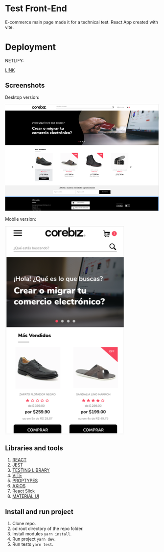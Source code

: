 # Test Front-End

E-commerce main page made it for a technical test. React App created with vite.

# Deployment

NETLIFY:

[LINK](https://test-front-end-ecommerce.netlify.app/)

## Screenshots

Desktop version:

![Screenshot](src/screenshots/screenshot-desktop.png)

Mobile version:

![Screenshot](src/screenshots/screenshot-mobile.png)

## Libraries and tools

1.  [REACT](https://en.reactjs.org/)
2.  [JEST](https://jestjs.io/)
3.  [TESTING LIBRARY](https://testing-library.com/)
4.  [VITE](https://vitejs.dev/)
5.  [PROPTYPES](https://es.reactjs.org/docs/typechecking-with-proptypes.html)
6.  [AXIOS](https://axios-http.com/)
7.  [React Slick](https://react-slick.neostack.com/)
8.  [MATERIAL UI](https://mui.com/)

## Install and run project

1. Clone repo.
2. cd root directory of the repo folder.
3. Install modules `yarn install`.
4. Run project `yarn dev`.
5. Run tests `yarn test`.
